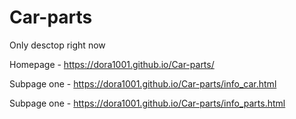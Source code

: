 # Car-parts

Only desctop right now

Homepage - https://dora1001.github.io/Car-parts/

Subpage one - https://dora1001.github.io/Car-parts/info_car.html

Subpage one - https://dora1001.github.io/Car-parts/info_parts.html
